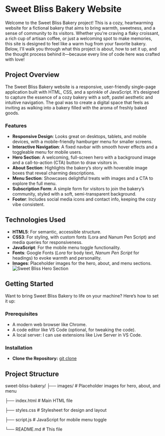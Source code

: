 # Sweet Bliss Bakery Website
Welcome to the Sweet Bliss Bakery project! This is a cozy, heartwarming website for a fictional bakery that aims to bring warmth, sweetness, and a sense of community to its visitors. Whether you're craving a flaky croissant, a rich cup of artisan coffee, or just a welcoming spot to make memories, this site is designed to feel like a warm hug from your favorite bakery. Below,  I'll walk you through what this project is about, how to set it up, and the thought process behind it—because every line of code here was crafted with love!

## Project Overview
The Sweet Bliss Bakery website is a responsive, user-friendly single-page application built with HTML, CSS, and a sprinkle of JavaScript. It’s designed to capture the essence of a cozy bakery with a soft, pastel aesthetic and intuitive navigation. The goal was to create a digital space that feels as inviting as walking into a bakery filled with the aroma of freshly baked goods.

### Features
- **Responsive Design**: Looks great on desktops, tablets, and mobile devices, with a mobile-friendly hamburger menu for smaller screens.
- **Interactive Navigation**: A fixed navbar with smooth hover effects and a toggleable menu for mobile users.
- **Hero Section**: A welcoming, full-screen hero with a background image and a call-to-action (CTA) button to draw visitors in.
- **About Section**: Highlights the bakery’s story with hoverable image boxes that reveal charming descriptions.
- **Menu Section**: Showcases delightful treats with images and a CTA to explore the full menu.
- **Subscription Form**: A simple form for visitors to join the bakery’s community, styled with a soft, semi-transparent background.
- **Footer**: Includes social media icons and contact info, keeping the cozy vibe consistent.

## Technologies Used
- **HTML5**: For semantic, accessible structure.
- **CSS3**: For styling, with custom fonts (Lora and Nanum Pen Script) and media queries for responsiveness.
- **JavaScript**: For the mobile menu toggle functionality.
- **Fonts**: Google Fonts (*Lora* for body text, *Nanum Pen Script* for headings) to evoke warmth and personality.
- **Images**: Placeholder images for the hero, about, and menu sections. ![Sweet Bliss Hero Section](images/)

## Getting Started
Want to bring Sweet Bliss Bakery to life on your machine? Here’s how to set it up:
### Prerequisites
- A modern web browser like Chrome.
- A code editor like VS Code (optional, for tweaking the code).
- A local server: I can use extensions like Live Server in VS Code.
### Installation
- **Clone the Repository:**
[git clone](https://github.com/arinnwjyyy/sweet-bliss-bakery.git)

## Project Structure
sweet-bliss-bakery/
├── images/               # Placeholder images for hero, about, and menu

├── index.html            # Main HTML file

├── styles.css            # Stylesheet for design and layout

├── script.js             # JavaScript for mobile menu toggle

└── README.md             # This file



